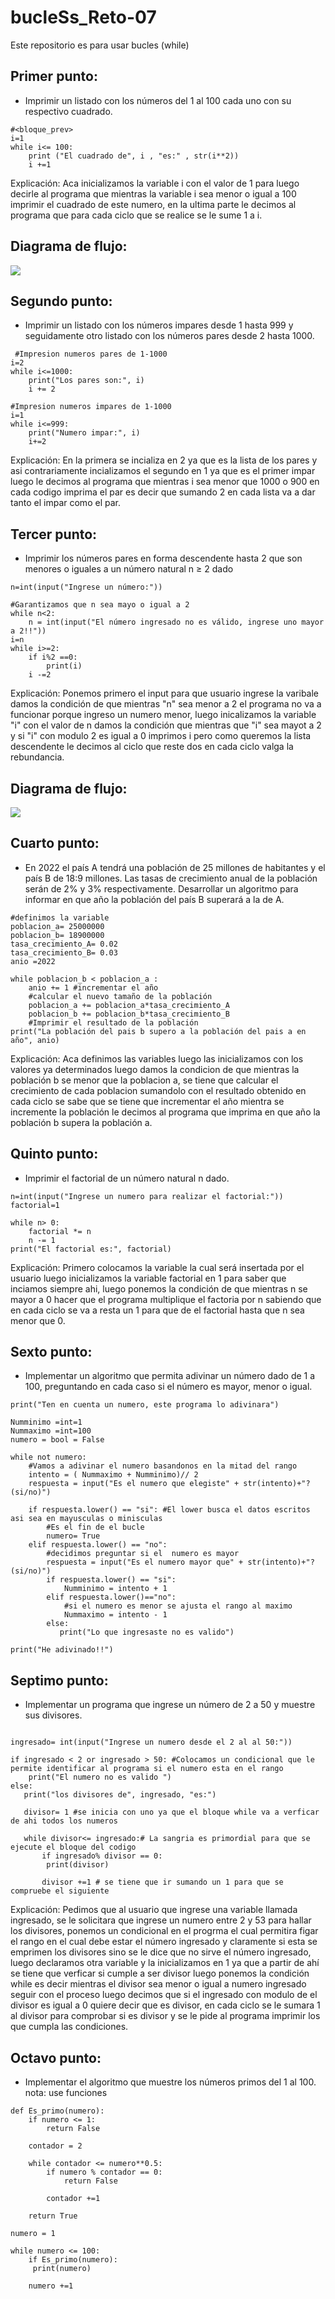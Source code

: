 # bucleSs_Reto-07
Este repositorio es para usar bucles (while)

## Primer punto:

- Imprimir un listado con los números del 1 al 100 cada uno con su respectivo cuadrado.

```
#<bloque_prev>
i=1
while i<= 100:
    print ("El cuadrado de", i , "es:" , str(i**2))
    i +=1
```

Explicación: Aca inicializamos la variable i con el valor de 1 para luego decirle al programa que mientras la variable i sea menor o igual a 100 imprimir el cuadrado de este numero, en la ultima parte le decimos al programa que para cada ciclo que se realice se le sume 1 a i.

## Diagrama de flujo:
[![](https://mermaid.ink/img/pako:eNodT01Pg0AQ_SuTPbW1JMUjERMtVD140ht4mOwOduJ-kGHRGOC_u-vt5X3Nm0XpYEhVarDhR19RIrw3vQd42L141hz2RXH_2HFdfiRwXl6ZfBScgO_q8nTaErl-kxg0JGFtiq61oGc0giaAIWCg5D0cbnO87diNwo4FfKbynURfOr6pS2g9aDQImrUN_9o5tw9op7A-FZ1NUvAmj_LgA0yULrnRUq5-3g3s9zl0yTsTUEflSByySd8tWelVvJKjXlUJGpSvXvV-Sz6cY3j79VpVUWY6qnk0GKlh_BR0qsoLaPsDsLZgaQ?type=png)](https://mermaid.live/edit#pako:eNodT01Pg0AQ_SuTPbW1JMUjERMtVD140ht4mOwOduJ-kGHRGOC_u-vt5X3Nm0XpYEhVarDhR19RIrw3vQd42L141hz2RXH_2HFdfiRwXl6ZfBScgO_q8nTaErl-kxg0JGFtiq61oGc0giaAIWCg5D0cbnO87diNwo4FfKbynURfOr6pS2g9aDQImrUN_9o5tw9op7A-FZ1NUvAmj_LgA0yULrnRUq5-3g3s9zl0yTsTUEflSByySd8tWelVvJKjXlUJGpSvXvV-Sz6cY3j79VpVUWY6qnk0GKlh_BR0qsoLaPsDsLZgaQ)

## Segundo punto:

- Imprimir un listado con los números impares desde 1 hasta 999 y seguidamente otro listado con los números pares desde 2 hasta 1000.


```
 #Impresion numeros pares de 1-1000
i=2
while i<=1000:
    print("Los pares son:", i)
    i += 2

```


```
#Impresion numeros impares de 1-1000
i=1
while i<=999:
    print("Numero impar:", i)
    i+=2

```    
Explicación:  En la primera se incializa en 2 ya que es la lista de los pares y asi contrariamente incializamos el segundo en 1 ya que es el primer impar luego le decimos al programa que mientras i sea menor que 1000 o 900 en cada codigo imprima el par es decir que sumando 2 en cada lista va a dar tanto el impar como el par.

## Tercer punto:

- Imprimir los números pares en forma descendente hasta 2 que son menores o iguales a un número natural n ≥ 2 dado

``` 
n=int(input("Ingrese un número:"))

#Garantizamos que n sea mayo o igual a 2
while n<2:
    n = int(input("El número ingresado no es válido, ingrese uno mayor a 2!!"))
i=n
while i>=2:
    if i%2 ==0:
        print(i)
    i -=2

```
Explicación: Ponemos primero el input para que usuario ingrese la varibale damos la condición de que mientras "n" sea menor a 2 el programa no va a funcionar porque ingreso un numero menor, luego inicalizamos la variable "i" con el valor de n damos la condición que mientras que "i" sea mayot a 2 y si "i" con modulo 2 es igual a 0 imprimos i pero como queremos la lista descendente le decimos al ciclo que reste dos en cada ciclo valga la rebundancia.

## Diagrama de flujo:
[![](https://mermaid.ink/img/pako:eNp1kM1OwzAQhF_F8qkVjZT2loggAWlKKZzgFvewsjftqvG6chwQavruOAIJ8XcbjXZmPu1JamdQ5rJp3avegw_iuVR8PVmzJjdNkqubmor5NoqytoQcPHSCLot5mqbRTRQPL-gNGPRuWCY12aMnS17QmFnVSxYaDAhNunWCLorFVvFqrFNcxvxQQdu54S6pOxQGQ5xAge3H_VixnjTE04gU9W1kWYxm9Y0ly7JfKPc_UTZ_o2zGNsXVF8rDvyiPnyhyJi16C2Ti406KhVAy7NGiknmUBvxBScXneAd9cE9vrGUefI8z2R8NBCwJdh6szJu4iOd3-FqATw?type=png)](https://mermaid.live/edit#pako:eNp1kM1OwzAQhF_F8qkVjZT2loggAWlKKZzgFvewsjftqvG6chwQavruOAIJ8XcbjXZmPu1JamdQ5rJp3avegw_iuVR8PVmzJjdNkqubmor5NoqytoQcPHSCLot5mqbRTRQPL-gNGPRuWCY12aMnS17QmFnVSxYaDAhNunWCLorFVvFqrFNcxvxQQdu54S6pOxQGQ5xAge3H_VixnjTE04gU9W1kWYxm9Y0ly7JfKPc_UTZ_o2zGNsXVF8rDvyiPnyhyJi16C2Ti406KhVAy7NGiknmUBvxBScXneAd9cE9vrGUefI8z2R8NBCwJdh6szJu4iOd3-FqATw)

## Cuarto punto:

- En 2022 el país A tendrá una población de 25 millones de habitantes y el país B de 18:9 millones. Las tasas de crecimiento anual de la población serán de 2% y 3% respectivamente. Desarrollar un algoritmo para informar en que año la población del país B superará a la de A.

```
#definimos la variable
poblacion_a= 25000000
poblacion_b= 18900000
tasa_crecimiento_A= 0.02
tasa_crecimiento_B= 0.03
anio =2022

while poblacion_b < poblacion_a :
    anio += 1 #incrementar el año
    #calcular el nuevo tamaño de la población
    poblacion_a += poblacion_a*tasa_crecimiento_A
    poblacion_b += poblacion_b*tasa_crecimiento_B
    #Imprimir el resultado de la población
print("La población del pais b supero a la población del pais a en año", anio)

```
Explicación: Aca definimos las variables luego las inicializamos con los valores ya determinados luego damos la condicion de que mientras la población b se menor que la poblacion a, se tiene que calcular el crecimiento de cada poblacion sumandolo con el resultado obtenido en cada ciclo se sabe que se tiene que incrementar el año mientra se incremente la población le decimos al programa que imprima en que año la población b supera la población a.

## Quinto punto:

- Imprimir el factorial de un número natural n dado.

```
n=int(input("Ingrese un numero para realizar el factorial:"))
factorial=1

while n> 0:
    factorial *= n
    n -= 1
print("El factorial es:", factorial)

```
Explicación: Primero colocamos la variable la cual será insertada por el usuario luego inicializamos la variable factorial en 1 para saber que inciamos siempre ahi, luego ponemos la condición de que mientras n se mayor a 0 hacer que el programa multiplique el factoria por n sabiendo que en cada ciclo se va a resta un 1 para que de el factorial hasta que n sea menor que 0.


## Sexto punto:

- Implementar un algoritmo que permita adivinar un número dado de 1 a 100, preguntando en cada caso si el número es mayor, menor o igual.

```
print("Ten en cuenta un numero, este programa lo adivinara")

Numminimo =int=1
Nummaximo =int=100
numero = bool = False

while not numero:
    #Vamos a adivinar el numero basandonos en la mitad del rango
    intento = ( Nummaximo + Numminimo)// 2
    respuesta = input("Es el numero que elegiste" + str(intento)+"? (si/no)")
    
    if respuesta.lower() == "si": #El lower busca el datos escritos asi sea en mayusculas o minisculas
        #Es el fin de el bucle
        numero= True
    elif respuesta.lower() == "no":
        #decidimos preguntar si el  numero es mayor
        respuesta = input("Es el numero mayor que" + str(intento)+"? (si/no)")
        if respuesta.lower() == "si":
            Numminimo = intento + 1
        elif respuesta.lower()=="no":
            #si el numero es menor se ajusta el rango al maximo
            Nummaximo = intento - 1
        else:
           print("Lo que ingresaste no es valido")

print("He adivinado!!")

```
## Septimo punto:

- Implementar un programa que ingrese un número de 2 a 50 y muestre sus divisores.
```

ingresado= int(input("Ingrese un numero desde el 2 al al 50:"))

if ingresado < 2 or ingresado > 50: #Colocamos un condicional que le permite identificar al programa si el numero esta en el rango
    print("El numero no es valido ")
else:
   print("los divisores de", ingresado, "es:")

   divisor= 1 #se inicia con uno ya que el bloque while va a verficar de ahi todos los numeros

   while divisor<= ingresado:# La sangria es primordial para que se ejecute el bloque del codigo
       if ingresado% divisor == 0:
        print(divisor)

       divisor +=1 # se tiene que ir sumando un 1 para que se compruebe el siguiente
```
Explicación: Pedimos que al usuario que ingrese una variable llamada ingresado, se le solicitara que ingrese un numero entre 2 y 53 para hallar los divisores, ponemos un condicional en el progrma el cual permitira figar el rango en el cual debe estar el número ingresado y claramente si esta se emprimen los divisores sino se le dice que no sirve el número ingresado, luego declaramos otra variable y la inicializamos en 1 ya que a partir de ahí se tiene que verficar si cumple a ser divisor luego ponemos la condición while es decir mientras el divisor sea menor o igual a numero ingresado seguir con el proceso luego decimos que si el ingresado con modulo de el divisor es igual a 0 quiere decir que es divisor, en cada ciclo se le sumara 1 al divisor para comprobar si es divisor y se le pide al programa imprimir los que cumpla las condiciones.

## Octavo punto:

- Implementar el algoritmo que muestre los números primos del 1 al 100. nota: use funciones
```
def Es_primo(numero):
    if numero <= 1:
        return False
    
    contador = 2

    while contador <= numero**0.5:
        if numero % contador == 0:
            return False

        contador +=1
    
    return True

numero = 1

while numero <= 100:
    if Es_primo(numero):
     print(numero)
    
    numero +=1

```
